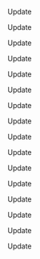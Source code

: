 Update

Update

Update

Update

Update

Update

Update

Update

Update

Update

Update

Update

Update

Update

Update

Update

